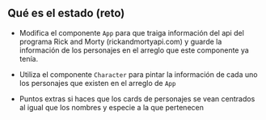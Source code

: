 ## Qué es el estado (reto)

- Modifica el componente `App` para que traiga información del api del programa
  Rick and Morty (rickandmortyapi.com) y guarde la información de los personajes
  en el arreglo que este componente ya tenía.

- Utiliza el componente `Character` para pintar la información de cada uno los
  personajes que existen en el arreglo de `App`

- Puntos extras si haces que los cards de personajes se vean centrados al igual
  que los nombres y especie a la que pertenecen
